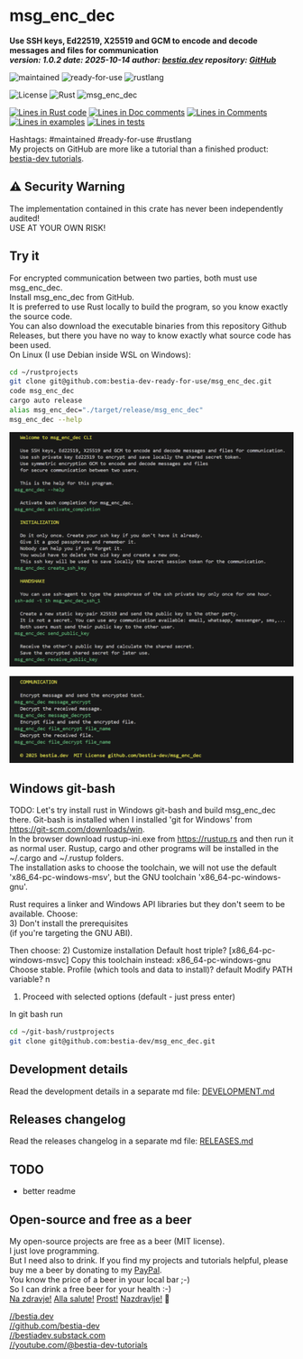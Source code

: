 <!-- markdownlint-disable MD041 -->
[//]: # (auto_md_to_doc_comments segment start A)

# msg_enc_dec

[//]: # (auto_cargo_toml_to_md start)

**Use SSH keys, Ed22519, X25519 and GCM to encode and decode messages and files for communication**  
***version: 1.0.2 date: 2025-10-14 author: [bestia.dev](https://bestia.dev) repository: [GitHub](https://github.com/bestia-dev/msg_enc_dec)***

 ![maintained](https://img.shields.io/badge/maintained-green)
 ![ready-for-use](https://img.shields.io/badge/ready_for_use-yellow)
 ![rustlang](https://img.shields.io/badge/rustlang-orange)

[//]: # (auto_cargo_toml_to_md end)

 ![License](https://img.shields.io/badge/license-MIT-blue.svg)
 ![Rust](https://github.com/bestia-dev/msg_enc_dec/workflows/rust_fmt_auto_build_test/badge.svg)
 ![msg_enc_dec](https://bestia.dev/webpage_hit_counter/get_svg_image/124137175.svg)

[//]: # (auto_lines_of_code start)
[![Lines in Rust code](https://img.shields.io/badge/Lines_in_Rust-607-green.svg)](https://github.com/bestia-dev-ready-for-use/msg_enc_dec/)
[![Lines in Doc comments](https://img.shields.io/badge/Lines_in_Doc_comments-91-blue.svg)](https://github.com/bestia-dev-ready-for-use/msg_enc_dec/)
[![Lines in Comments](https://img.shields.io/badge/Lines_in_comments-77-purple.svg)](https://github.com/bestia-dev-ready-for-use/msg_enc_dec/)
[![Lines in examples](https://img.shields.io/badge/Lines_in_examples-0-yellow.svg)](https://github.com/bestia-dev-ready-for-use/msg_enc_dec/)
[![Lines in tests](https://img.shields.io/badge/Lines_in_tests-0-orange.svg)](https://github.com/bestia-dev-ready-for-use/msg_enc_dec/)

[//]: # (auto_lines_of_code end)

Hashtags: #maintained #ready-for-use #rustlang  
My projects on GitHub are more like a tutorial than a finished product: [bestia-dev tutorials](https://github.com/bestia-dev/tutorials_rust_wasm).  

## ⚠️ Security Warning

The implementation contained in this crate has never been independently audited!  
USE AT YOUR OWN RISK!

## Try it

For encrypted communication between two parties, both must use msg_enc_dec.  
Install msg_enc_dec from GitHub.  
It is preferred to use Rust locally to build the program, so you know exactly the source code.  
You can also download the executable binaries from this repository Github Releases, but there you have no way to know exactly what source code has been used.  
On Linux (I use Debian inside WSL on Windows):  

```bash
cd ~/rustprojects
git clone git@github.com:bestia-dev-ready-for-use/msg_enc_dec.git
code msg_enc_dec
cargo auto release
alias msg_enc_dec="./target/release/msg_enc_dec"
msg_enc_dec --help
```

![image_01](images/image_01.png)

![image_02](images/image_02.png)

## Windows git-bash

TODO: Let's try install rust in Windows git-bash and build msg_enc_dec there.
Git-bash is installed when I installed 'git for Windows' from <https://git-scm.com/downloads/win>.  
In the browser download rustup-ini.exe from <https://rustup.rs> and then run it as normal user.
Rustup, cargo and other programs will be installed in the ~/.cargo and ~/.rustup folders.  
The installation asks to choose the toolchain, we will not use the default 'x86_64-pc-windows-msv', but the GNU toolchain 'x86_64-pc-windows-gnu'.

Rust requires a linker and Windows API libraries but they don't seem to be available.
Choose:  
3) Don't install the prerequisites  
   (if you're targeting the GNU ABI).  

Then choose:
2) Customize installation
Default host triple? [x86_64-pc-windows-msvc]
Copy this toolchain instead:
x86_64-pc-windows-gnu
Choose stable.
Profile (which tools and data to install)? 
default
Modify PATH variable? 
n
1) Proceed with selected options (default - just press enter)


      
In git bash run

```bash
cd ~/git-bash/rustprojects
git clone git@github.com:bestia-dev/msg_enc_dec.git

```

## Development details

Read the development details in a separate md file:
[DEVELOPMENT.md](DEVELOPMENT.md)

## Releases changelog

Read the releases changelog in a separate md file:
[RELEASES.md](RELEASES.md)

## TODO

- better readme

## Open-source and free as a beer

My open-source projects are free as a beer (MIT license).  
I just love programming.  
But I need also to drink. If you find my projects and tutorials helpful, please buy me a beer by donating to my [PayPal](https://paypal.me/LucianoBestia).  
You know the price of a beer in your local bar ;-)  
So I can drink a free beer for your health :-)  
[Na zdravje!](https://translate.google.com/?hl=en&sl=sl&tl=en&text=Na%20zdravje&op=translate) [Alla salute!](https://dictionary.cambridge.org/dictionary/italian-english/alla-salute) [Prost!](https://dictionary.cambridge.org/dictionary/german-english/prost) [Nazdravlje!](https://matadornetwork.com/nights/how-to-say-cheers-in-50-languages/) 🍻

[//bestia.dev](https://bestia.dev)  
[//github.com/bestia-dev](https://github.com/bestia-dev)  
[//bestiadev.substack.com](https://bestiadev.substack.com)  
[//youtube.com/@bestia-dev-tutorials](https://youtube.com/@bestia-dev-tutorials)  

[//]: # (auto_md_to_doc_comments segment end A)
